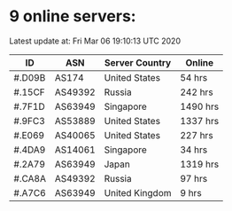 # 9 online servers:

Latest update at: Fri Mar 06 19:10:13 UTC 2020

| ID | ASN | Server Country | Online |
| -- | --- | -------------- | ------ |
| #.D09B | AS174 | United States | 54 hrs |
| #.15CF | AS49392 | Russia | 242 hrs |
| #.7F1D | AS63949 | Singapore | 1490 hrs |
| #.9FC3 | AS53889 | United States | 1337 hrs |
| #.E069 | AS40065 | United States | 227 hrs |
| #.4DA9 | AS14061 | Singapore | 34 hrs |
| #.2A79 | AS63949 | Japan | 1319 hrs |
| #.CA8A | AS49392 | Russia | 97 hrs |
| #.A7C6 | AS63949 | United Kingdom | 9 hrs |

